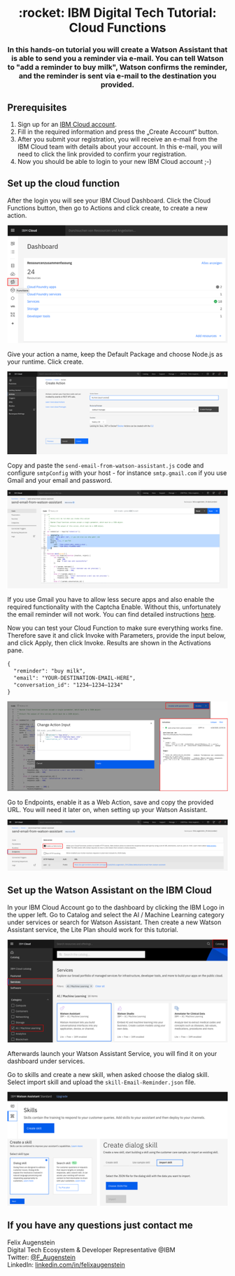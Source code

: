 <h1 align="center" style="border-bottom: none;">:rocket: IBM Digital Tech Tutorial: Cloud Functions</h1>
<h3 align="center">In this hands-on tutorial you will create a Watson Assistant that is able to send you a reminder via e-mail. You can tell Watson to "add a reminder to buy milk", Watson confirms the reminder, and the reminder is sent via e-mail to the destination you provided.</h3>

## Prerequisites

1. Sign up for an [IBM Cloud account](https://cloud.ibm.com/registration).
2. Fill in the required information and press the „Create Account“ button.
3. After you submit your registration, you will receive an e-mail from the IBM Cloud team with details about your account. In this e-mail, you will need to click the link provided to confirm your registration.
4. Now you should be able to login to your new IBM Cloud account ;-)

## Set up the cloud function

After the login you will see your IBM Cloud Dashboard. Click the Cloud Functions button, then go to Actions and click create, to create a new action.

![Cloud Functions Button](readme_images/cloud-functions-button.png)

Give your action a name, keep the Default Package and choose Node.js as your runtime. Click create.

![Create Cloud Function Action](readme_images/create-cloud-function.png)

Copy and paste the `send-email-from-watson-assistant.js` code and configure `smtpConfig` with your host - for instance `smtp.gmail.com` if you use Gmail and your email and password.

![Configure smtpConfig](readme_images/configure-smtpConfig.png)

If you use Gmail you have to allow less secure apps and also enable the required functionality with the Captcha Enable. Without this, unfortunately the email reminder will not work. You can find detailed instructions [here](https://community.nodemailer.com/using-gmail/).

Now you can test your Cloud Function to make sure everything works fine. Therefore save it and click Invoke with Parameters, provide the input below, and click Apply, then click Invoke. Results are shown in the Activations pane.

```
{
  "reminder": "buy milk", 
  "email": "YOUR-DESTINATION-EMAIL-HERE", 
  "conversation_id": "1234–1234–1234"
}
```

![Test Cloud Function](readme_images/test-cloud-function.png)

Go to Endpoints, enable it as a Web Action, save and copy the provided URL. You will need it later on, when setting up your Watson Assistant.

![Create Endpoint](readme_images/create-endpoint.png)

## Set up the Watson Assistant on the IBM Cloud

In your IBM Cloud Account go to the dashboard by clicking the IBM Logo in the upper left. Go to Catalog and select the AI / Machine Learning category under services or search for Watson Assistant. Then create a new Watson Assistant service, the Lite Plan should work for this tutorial. 

![Create Watson Assistant](readme_images/create-watson-assistant.png)

Afterwards launch your Watson Assistant Service, you will find it on your dashboard under services.

Go to skills and create a new skill, when asked choose the dialog skill. Select import skill and upload the `skill-Email-Reminder.json` file.

![Import Skill](readme_images/import-skill.png)

## If you have any questions just contact me
Felix Augenstein<br>
Digital Tech Ecosystem & Developer Representative @IBM<br>
Twitter: [@F_Augenstein](https://twitter.com/F_Augenstein)<br>
LinkedIn: [linkedin.com/in/felixaugenstein](https://www.linkedin.com/in/felixaugenstein/)
